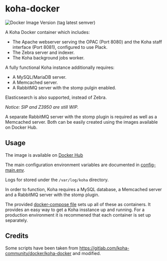 # koha-docker

![Docker Image Version (tag latest semver)](https://img.shields.io/docker/v/teogramm/koha/latest)

A Koha Docker container which includes:
* The Apache webserver serving the OPAC (Port 8080) and
the Koha staff interface (Port 8081), configured to use Plack.
* The Zebra server and indexer.
* The Koha background jobs worker.

A fully functional Koha instance additionally requires:
* A MySQL/MariaDB server.
* A Memcached server.
* A RabbitMQ server with the stomp pulgin enabled.

Elasticsearch is also supported, instead of Zebra.

*Notice: SIP and Z3950 are still WIP.*

A separate RabbitMQ server with the stomp plugin is required as well as a Memcached server.
Both can be easily created using the images available on Docker Hub.

## Usage
The image is available on [Docker Hub](https://hub.docker.com/r/teogramm/koha)

The main configuration environment variables are documented in
[config-main.env](config-main.env).

Logs for stored under the `/var/log/koha` directory.

In order to function, Koha requires a MySQL database, a Memcached server and a RabbitMQ server with the stomp plugin.

The provided [docker-compose file](examples/docker-compose.yaml) sets up all of these as containers. It provides an easy way to
get a Koha insstance up and running. For a production environment it is recommened that each container is set up separately.

## Credits

Some scripts have been taken from https://gitlab.com/koha-community/docker/koha-docker and modified.

